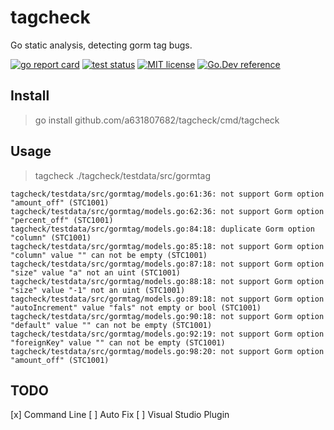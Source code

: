 # tagcheck
Go static analysis, detecting gorm tag bugs.

[![go report card](https://goreportcard.com/badge/github.com/a631807682/tagcheck "go report card")](https://goreportcard.com/report/github.com/a631807682/tagcheck)
[![test status](https://github.com/a631807682/tagcheck/workflows/tests/badge.svg?branch=main "test status")](https://github.com/a631807682/tagcheck/actions)
[![MIT license](https://img.shields.io/badge/license-MIT-brightgreen.svg)](https://opensource.org/licenses/MIT)
[![Go.Dev reference](https://img.shields.io/badge/go.dev-reference-blue?logo=go&logoColor=white)](https://pkg.go.dev/github.com/a631807682/tagcheck)
## Install 
> go install github.com/a631807682/tagcheck/cmd/tagcheck

## Usage
> tagcheck ./tagcheck/testdata/src/gormtag 

```log
tagcheck/testdata/src/gormtag/models.go:61:36: not support Gorm option "amount_off" (STC1001)
tagcheck/testdata/src/gormtag/models.go:62:36: not support Gorm option "percent_off" (STC1001)
tagcheck/testdata/src/gormtag/models.go:84:18: duplicate Gorm option "column" (STC1001)
tagcheck/testdata/src/gormtag/models.go:85:18: not support Gorm option "column" value "" can not be empty (STC1001)
tagcheck/testdata/src/gormtag/models.go:87:18: not support Gorm option "size" value "a" not an uint (STC1001)
tagcheck/testdata/src/gormtag/models.go:88:18: not support Gorm option "size" value "-1" not an uint (STC1001)
tagcheck/testdata/src/gormtag/models.go:89:18: not support Gorm option "autoIncrement" value "fals" not empty or bool (STC1001)
tagcheck/testdata/src/gormtag/models.go:90:18: not support Gorm option "default" value "" can not be empty (STC1001)
tagcheck/testdata/src/gormtag/models.go:92:19: not support Gorm option "foreignKey" value "" can not be empty (STC1001)
tagcheck/testdata/src/gormtag/models.go:98:20: not support Gorm option "amount_off" (STC1001)
```

## TODO
[x] Command Line
[ ] Auto Fix
[ ] Visual Studio Plugin
